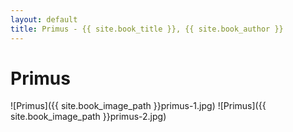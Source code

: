 ```yaml
---
layout: default
title: Primus - {{ site.book_title }}, {{ site.book_author }}
---
```


# Primus

![Primus]({{ site.book_image_path }}primus-1.jpg)
![Primus]({{ site.book_image_path }}primus-2.jpg)
